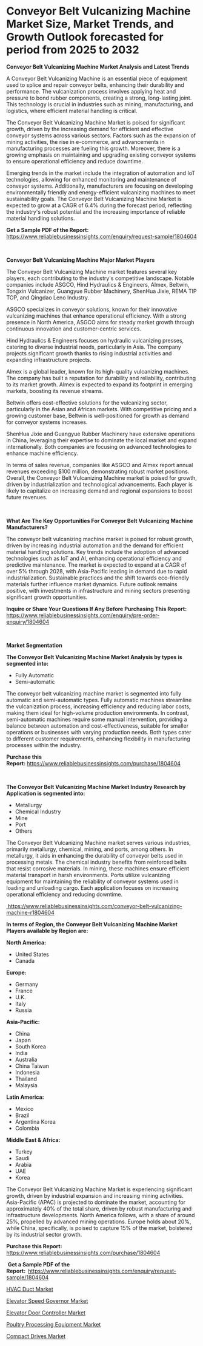 <p><h1>Conveyor Belt Vulcanizing Machine Market Size, Market Trends, and Growth Outlook forecasted for period from 2025 to 2032</h1></p><p><strong>Conveyor Belt Vulcanizing Machine Market Analysis and Latest Trends</strong></p>
<p><p>A Conveyor Belt Vulcanizing Machine is an essential piece of equipment used to splice and repair conveyor belts, enhancing their durability and performance. The vulcanization process involves applying heat and pressure to bond rubber components, creating a strong, long-lasting joint. This technology is crucial in industries such as mining, manufacturing, and logistics, where efficient material handling is critical.</p><p>The Conveyor Belt Vulcanizing Machine Market is poised for significant growth, driven by the increasing demand for efficient and effective conveyor systems across various sectors. Factors such as the expansion of mining activities, the rise in e-commerce, and advancements in manufacturing processes are fueling this growth. Moreover, there is a growing emphasis on maintaining and upgrading existing conveyor systems to ensure operational efficiency and reduce downtime.</p><p>Emerging trends in the market include the integration of automation and IoT technologies, allowing for enhanced monitoring and maintenance of conveyor systems. Additionally, manufacturers are focusing on developing environmentally friendly and energy-efficient vulcanizing machines to meet sustainability goals. The Conveyor Belt Vulcanizing Machine Market is expected to grow at a CAGR of 6.4% during the forecast period, reflecting the industry's robust potential and the increasing importance of reliable material handling solutions.</p></p>
<p><strong>Get a Sample PDF of the Report:&nbsp;</strong> <a href="https://www.reliablebusinessinsights.com/enquiry/request-sample/1804604?utm_campaign=1119&utm_medium=2&utm_source=Github&utm_content=ia&utm_term=10042025&utm_id=conveyor-belt-vulcanizing-machine">https://www.reliablebusinessinsights.com/enquiry/request-sample/1804604</a></p>
<p>&nbsp;</p>
<p><strong>Conveyor Belt Vulcanizing Machine Major Market Players</strong></p>
<p><p>The Conveyor Belt Vulcanizing Machine market features several key players, each contributing to the industry's competitive landscape. Notable companies include ASGCO, Hind Hydraulics & Engineers, Almex, Beltwin, Tongxin Vulcanizer, Guangyue Rubber Machinery, ShenHua Jixie, REMA TIP TOP, and Qingdao Leno Industry.</p><p>ASGCO specializes in conveyor solutions, known for their innovative vulcanizing machines that enhance operational efficiency. With a strong presence in North America, ASGCO aims for steady market growth through continuous innovation and customer-centric services.</p><p>Hind Hydraulics & Engineers focuses on hydraulic vulcanizing presses, catering to diverse industrial needs, particularly in Asia. The company projects significant growth thanks to rising industrial activities and expanding infrastructure projects.</p><p>Almex is a global leader, known for its high-quality vulcanizing machines. The company has built a reputation for durability and reliability, contributing to its market growth. Almex is expected to expand its footprint in emerging markets, boosting its revenue streams.</p><p>Beltwin offers cost-effective solutions for the vulcanizing sector, particularly in the Asian and African markets. With competitive pricing and a growing customer base, Beltwin is well-positioned for growth as demand for conveyor systems increases.</p><p>ShenHua Jixie and Guangyue Rubber Machinery have extensive operations in China, leveraging their expertise to dominate the local market and expand internationally. Both companies are focusing on advanced technologies to enhance machine efficiency.</p><p>In terms of sales revenue, companies like ASGCO and Almex report annual revenues exceeding $100 million, demonstrating robust market positions. Overall, the Conveyor Belt Vulcanizing Machine market is poised for growth, driven by industrialization and technological advancements. Each player is likely to capitalize on increasing demand and regional expansions to boost future revenues.</p></p>
<p>&nbsp;</p>
<p><strong>What Are The Key Opportunities For Conveyor Belt Vulcanizing Machine Manufacturers?</strong></p>
<p><p>The conveyor belt vulcanizing machine market is poised for robust growth, driven by increasing industrial automation and the demand for efficient material handling solutions. Key trends include the adoption of advanced technologies such as IoT and AI, enhancing operational efficiency and predictive maintenance. The market is expected to expand at a CAGR of over 5% through 2028, with Asia-Pacific leading in demand due to rapid industrialization. Sustainable practices and the shift towards eco-friendly materials further influence market dynamics. Future outlook remains positive, with investments in infrastructure and mining sectors presenting significant growth opportunities.</p></p>
<p><strong>Inquire or Share Your Questions If Any Before Purchasing This Report:</strong> <a href="https://www.reliablebusinessinsights.com/enquiry/pre-order-enquiry/1804604?utm_campaign=1119&utm_medium=2&utm_source=Github&utm_content=ia&utm_term=10042025&utm_id=conveyor-belt-vulcanizing-machine">https://www.reliablebusinessinsights.com/enquiry/pre-order-enquiry/1804604</a></p>
<p>&nbsp;</p>
<p><strong>Market Segmentation</strong></p>
<p><strong>The Conveyor Belt Vulcanizing Machine Market Analysis by types is segmented into:</strong></p>
<p><ul><li>Fully Automatic</li><li>Semi-automatic</li></ul></p>
<p><p>The conveyor belt vulcanizing machine market is segmented into fully automatic and semi-automatic types. Fully automatic machines streamline the vulcanization process, increasing efficiency and reducing labor costs, making them ideal for high-volume production environments. In contrast, semi-automatic machines require some manual intervention, providing a balance between automation and cost-effectiveness, suitable for smaller operations or businesses with varying production needs. Both types cater to different customer requirements, enhancing flexibility in manufacturing processes within the industry.</p></p>
<p><strong>Purchase this Report:&nbsp;</strong><a href="https://www.reliablebusinessinsights.com/purchase/1804604?utm_campaign=1119&utm_medium=2&utm_source=Github&utm_content=ia&utm_term=10042025&utm_id=conveyor-belt-vulcanizing-machine">https://www.reliablebusinessinsights.com/purchase/1804604</a></p>
<p>&nbsp;</p>
<p><strong>The Conveyor Belt Vulcanizing Machine Market Industry Research by Application is segmented into:</strong></p>
<p><ul><li>Metallurgy</li><li>Chemical Industry</li><li>Mine</li><li>Port</li><li>Others</li></ul></p>
<p><p>The Conveyor Belt Vulcanizing Machine market serves various industries, primarily metallurgy, chemical, mining, and ports, among others. In metallurgy, it aids in enhancing the durability of conveyor belts used in processing metals. The chemical industry benefits from reinforced belts that resist corrosive materials. In mining, these machines ensure efficient material transport in harsh environments. Ports utilize vulcanizing equipment for maintaining the reliability of conveyor systems used in loading and unloading cargo. Each application focuses on increasing operational efficiency and reducing downtime.</p></p>
<p><a href="https://www.reliablebusinessinsights.com/conveyor-belt-vulcanizing-machine-r1804604?utm_campaign=1119&utm_medium=2&utm_source=Github&utm_content=ia&utm_term=10042025&utm_id=conveyor-belt-vulcanizing-machine">&nbsp;https://www.reliablebusinessinsights.com/conveyor-belt-vulcanizing-machine-r1804604</a></p>
<p><strong>In terms of Region, the Conveyor Belt Vulcanizing Machine Market Players available by Region are:</strong></p>
<p>
    <p> <strong> North America: </strong>
        <ul>
            <li>United States</li>
            <li>Canada</li>
        </ul>
        </p> 
    <p> <strong> Europe: </strong>
        <ul>
            <li>Germany</li>
            <li>France</li>
            <li>U.K.</li>
            <li>Italy</li>
            <li>Russia</li>
        </ul>
        </p> 
    <p> <strong> Asia-Pacific: </strong>
        <ul>
            <li>China</li>
            <li>Japan</li>
            <li>South Korea</li>
            <li>India</li>
            <li>Australia</li>
            <li>China Taiwan</li>
            <li>Indonesia</li>
            <li>Thailand</li>
            <li>Malaysia</li>
        </ul>
        </p> 
    <p> <strong> Latin America: </strong>
        <ul>
            <li>Mexico</li>
            <li>Brazil</li>
            <li>Argentina Korea</li>
            <li>Colombia</li>
        </ul>
        </p> 
    <p> <strong> Middle East & Africa: </strong>
        <ul>
            <li>Turkey</li>
            <li>Saudi</li>
            <li>Arabia</li>
            <li>UAE</li>
            <li>Korea</li>
        </ul>
    </p>
    </p>
<p><p>The Conveyor Belt Vulcanizing Machine Market is experiencing significant growth, driven by industrial expansion and increasing mining activities. Asia-Pacific (APAC) is projected to dominate the market, accounting for approximately 40% of the total share, driven by robust manufacturing and infrastructure developments. North America follows, with a share of around 25%, propelled by advanced mining operations. Europe holds about 20%, while China, specifically, is poised to capture 15% of the market, bolstered by its industrial sector growth.</p></p>
<p><strong>Purchase this Report: </strong><a href="https://www.reliablebusinessinsights.com/purchase/1804604?utm_campaign=1119&utm_medium=2&utm_source=Github&utm_content=ia&utm_term=10042025&utm_id=conveyor-belt-vulcanizing-machine">https://www.reliablebusinessinsights.com/purchase/1804604</a></p>
<p>&nbsp;<strong>Get a Sample PDF of the Report:&nbsp;&nbsp;</strong><a href="https://www.reliablebusinessinsights.com/enquiry/request-sample/1804604?utm_campaign=1119&utm_medium=2&utm_source=Github&utm_content=ia&utm_term=10042025&utm_id=conveyor-belt-vulcanizing-machine">https://www.reliablebusinessinsights.com/enquiry/request-sample/1804604</a></p>
<p><strong></strong></p>
<p><p><a href="https://github.com/fraryatena85/Market-Research-Report-List-1/blob/main/hvac-duct-market.md?utm_campaign=1119&utm_medium=2&utm_source=Github&utm_content=ia&utm_term=10042025&utm_id=conveyor-belt-vulcanizing-machine">HVAC Duct Market</a></p><p><a href="https://github.com/awalinfucci/Market-Research-Report-List-1/blob/main/elevator-speed-governor-market.md?utm_campaign=1119&utm_medium=2&utm_source=Github&utm_content=ia&utm_term=10042025&utm_id=conveyor-belt-vulcanizing-machine">Elevator Speed Governor Market</a></p><p><a href="https://github.com/zitanebeibit9/Market-Research-Report-List-1/blob/main/elevator-door-controller-market.md?utm_campaign=1119&utm_medium=2&utm_source=Github&utm_content=ia&utm_term=10042025&utm_id=conveyor-belt-vulcanizing-machine">Elevator Door Controller Market</a></p><p><a href="https://github.com/alejnaouare/Market-Research-Report-List-1/blob/main/poultry-processing-equipment-market.md?utm_campaign=1119&utm_medium=2&utm_source=Github&utm_content=ia&utm_term=10042025&utm_id=conveyor-belt-vulcanizing-machine">Poultry Processing Equipment Market</a></p><p><a href="https://github.com/jolinolooman/Market-Research-Report-List-1/blob/main/compact-drives-market.md?utm_campaign=1119&utm_medium=2&utm_source=Github&utm_content=ia&utm_term=10042025&utm_id=conveyor-belt-vulcanizing-machine">Compact Drives Market</a></p></p>